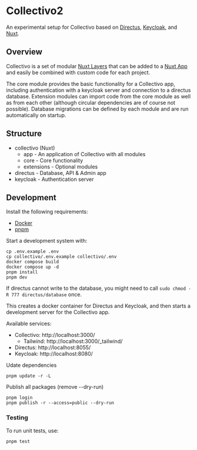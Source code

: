 # Collectivo2

An experimental setup for Collectivo based on [Directus](https://directus.io/), [Keycloak](https://www.keycloak.org/), and [Nuxt](https://nuxtjs.org/).

## Overview

Collectivo is a set of modular [Nuxt Layers](https://nuxt.com/docs/guide/going-further/layers) that can be added to a [Nuxt App](https://nuxt.com/) and easily be combined with custom code for each project.

The core module provides the basic functionality for a Collectivo app, including authentication with a keycloak server and connection to a directus database. Extension modules can import code from the core module as well as from each other (although circular dependencies are of course not possible). Database migrations can be defined by each module and are run automatically on startup.

## Structure

- collectivo (Nuxt)
    - app - An application of Collectivo with all modules
    - core - Core functionality
    - extensions - Optional modules
- directus - Database, API & Admin app
- keycloak - Authentication server

## Development

Install the following requirements:

- [Docker](https://docs.docker.com/get-docker/)
- [pnpm](https://pnpm.io/installation)

Start a development system with:

```
cp .env.example .env
cp collectivo/.env.example collectivo/.env
docker compose build
docker compose up -d
pnpm install
pnpm dev
```

If directus cannot write to the database, you might need to call `sudo chmod -R 777 directus/database` once.

This creates a docker container for Directus and Keycloak, and then starts a development server for the Collectivo app.

Available services:

- Collectivo: http://localhost:3000/
    - Tailwind: http://localhost:3000/_tailwind/
- Directus: http://localhost:8055/
- Keycloak: http://localhost:8080/

Udate dependencies

```
pnpm update -r -L
```

Publish all packages (remove --dry-run)

```
pnpm login
pnpm publish -r --access=public --dry-run
```

### Testing

To run unit tests, use:

```
pnpm test
```
